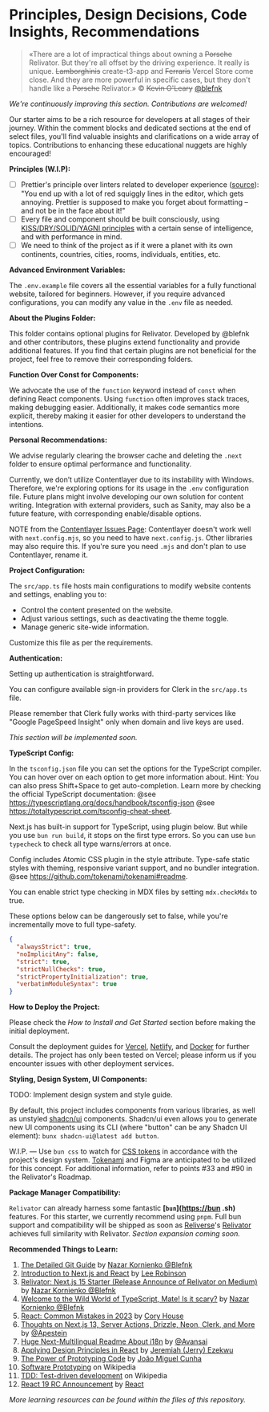 # Principles, Design Decisions, Code Insights, Recommendations

> «There are a lot of impractical things about owning a ~~Porsche~~ Relivator. But they're all offset by the driving experience. It really is unique. ~~Lamborghinis~~ create-t3-app and ~~Ferraris~~ Vercel Store come close. And they are more powerful in specific cases, but they don't handle like a ~~Porsche~~ Relivator.» © ~~Kevin O'Leary~~ [@blefnk](https://github.com/blefnk)

*We're continuously improving this section. Contributions are welcomed!*

Our starter aims to be a rich resource for developers at all stages of their journey. Within the comment blocks and dedicated sections at the end of select files, you'll find valuable insights and clarifications on a wide array of topics. Contributions to enhancing these educational nuggets are highly encouraged!

**Principles (W.I.P):**

- [ ] Prettier's principle over linters related to developer experience ([source](https://prettier.io/docs/en/integrating-with-linters.html#notes)): "You end up with a lot of red squiggly lines in the editor, which gets annoying. Prettier is supposed to make you forget about formatting – and not be in the face about it!"
- [ ] Every file and component should be built consciously, using [KISS/DRY/SOLID/YAGNI principles](https://blog.openreplay.com/applying-design-principles-in-react) with a certain sense of intelligence, and with performance in mind.
- [ ] We need to think of the project as if it were a planet with its own continents, countries, cities, rooms, individuals, entities, etc.

**Advanced Environment Variables:**

The `.env.example` file covers all the essential variables for a fully functional website, tailored for beginners. However, if you require advanced configurations, you can modify any value in the `.env` file as needed.

**About the Plugins Folder:**

This folder contains optional plugins for Relivator. Developed by @blefnk and other contributors, these plugins extend functionality and provide additional features. If you find that certain plugins are not beneficial for the project, feel free to remove their corresponding folders.

**Function Over Const for Components:**

We advocate the use of the `function` keyword instead of `const` when defining React components. Using `function` often improves stack traces, making debugging easier. Additionally, it makes code semantics more explicit, thereby making it easier for other developers to understand the intentions.

**Personal Recommendations:**

We advise regularly clearing the browser cache and deleting the `.next` folder to ensure optimal performance and functionality.

Currently, we don’t utilize Contentlayer due to its instability with Windows. Therefore, we're exploring options for its usage in the `.env` configuration file. Future plans might involve developing our own solution for content writing. Integration with external providers, such as Sanity, may also be a future feature, with corresponding enable/disable options.

NOTE from the [Contentlayer Issues Page](https://github.com/contentlayerdev/contentlayer/issues/313#issuecomment-1305424923): Contentlayer doesn't work well with `next.config.mjs`, so you need to have `next.config.js`. Other libraries may also require this. If you're sure you need `.mjs` and don't plan to use Contentlayer, rename it.

**Project Configuration:**

The `src/app.ts` file hosts main configurations to modify website contents and settings, enabling you to:

- Control the content presented on the website.
- Adjust various settings, such as deactivating the theme toggle.
- Manage generic site-wide information.

Customize this file as per the requirements.

**Authentication:**

Setting up authentication is straightforward.

You can configure available sign-in providers for Clerk in the `src/app.ts` file.

Please remember that Clerk fully works with third-party services like "Google PageSpeed Insight" only when domain and live keys are used.

*This section will be implemented soon.*

**TypeScript Config:**

In the `tsconfig.json` file you can set the options for the TypeScript compiler. You can hover over on each option to get more information about. Hint: You can also press Shift+Space to get auto-completion. Learn more by checking the official TypeScript documentation: @see <https://typescriptlang.org/docs/handbook/tsconfig-json> @see <https://totaltypescript.com/tsconfig-cheat-sheet>.

Next.js has built-in support for TypeScript, using plugin below. But while you use `bun run build`, it stops on the first type errors. So you can use `bun typecheck` to check all type warns/errors at once.

Config includes Atomic CSS plugin in the style attribute. Type-safe static styles with theming, responsive variant support, and no bundler integration. @see <https://github.com/tokenami/tokenami#readme>.

You can enable strict type checking in MDX files by setting `mdx.checkMdx` to true.

These options below can be dangerously set to false, while you're incrementally move to full type-safety.

```json
{
  "alwaysStrict": true,
  "noImplicitAny": false,
  "strict": true,
  "strictNullChecks": true,
  "strictPropertyInitialization": true,
  "verbatimModuleSyntax": true
}
```

**How to Deploy the Project:**

Please check the *How to Install and Get Started* section before making the initial deployment.

Consult the deployment guides for [Vercel](https://create.t3.gg/en/deployment/vercel), [Netlify](https://create.t3.gg/en/deployment/netlify), and [Docker](https://create.t3.gg/en/deployment/docker) for further details. The project has only been tested on Vercel; please inform us if you encounter issues with other deployment services.

**Styling, Design System, UI Components:**

TODO: Implement design system and style guide.

By default, this project includes components from various libraries, as well as unstyled [shadcn/ui](https://ui.shadcn.com) components. Shadcn/ui even allows you to generate new UI components using its CLI (where "button" can be any Shadcn UI element): `bunx shadcn-ui@latest add button`.

W.I.P. — Use `bun css` to watch for [CSS tokens](https://blog.devgenius.io/link-figma-and-react-using-figma-tokens-89e6cc874b4d) in accordance with the project's design system. [Tokenami](https://github.com/tokenami/tokenami#readme) and Figma are anticipated to be utilized for this concept. For additional information, refer to points #33 and #90 in the Relivator's Roadmap.

**Package Manager Compatibility:**

`Relivator` can already harness some fantastic **[`bun`](<https://bun> .sh)** features. For this starter, we currently recommend using `pnpm`. Full bun support and compatibility will be shipped as soon as [Reliverse](https://github.com/blefnk/reliverse)'s [Relivator](https://github.com/blefnk/relivator) achieves full similarity with Relivator. *Section expansion coming soon.*

**Recommended Things to Learn:**

1. [The Detailed Git Guide](https://github.com/blefnk/relivator-nextjs-template/blob/main/.github/GITGUIDE.md) by [Nazar Kornienko @Blefnk](https://github.com/blefnk)
2. [Introduction to Next.js and React](https://youtube.com/watch?v=h2BcitZPMn4) by [Lee Robinson](https://x.com/leeerob)
3. [Relivator: Next.js 15 Starter (Release Announce of Relivator on Medium)](https://cutt.ly/awf6fScS) by [Nazar Kornienko @Blefnk](https://github.com/blefnk)
4. [Welcome to the Wild World of TypeScript, Mate! Is it scary?](https://cutt.ly/CwjVPUNu) by [Nazar Kornienko @Blefnk](https://github.com/blefnk)
5. [React: Common Mistakes in 2023](https://docs.google.com/presentation/d/1kuBeSh-yTrL031IlmuwrZ8LvavOGzSbo) by [Cory House](https://x.com/housecor)
6. [Thoughts on Next.js 13, Server Actions, Drizzle, Neon, Clerk, and More](https://github.com/Apestein/nextflix/blob/main/README.md#overall-thoughts) by [@Apestein](https://github.com/Apestein)
7. [Huge Next-Multilingual Readme About i18n](https://github.com/Avansai/next-multilingual#readme) by [@Avansai](https://github.com/Avansai)
8. [Applying Design Principles in React](https://blog.openreplay.com/applying-design-principles-in-react) by [Jeremiah (Jerry) Ezekwu](https://blog.openreplay.com/authors/jeremiah-\(jerry\)-ezekwu/)
9. [The Power of Prototyping Code](https://medium.com/@joomiguelcunha/the-power-of-prototyping-code-55f4ed485a30) by [João Miguel Cunha](https://medium.com/@joomiguelcunha)
10. [Software Prototyping](https://en.wikipedia.org/wiki/Software_prototyping) on Wikipedia
11. [TDD: Test-driven development](https://en.wikipedia.org/wiki/Test-driven_development) on Wikipedia
12. [React 19 RC Announcement](https://react.dev/blog/2024/04/25/react-19) by [React](https://react.dev)

*More learning resources can be found within the files of this repository.*
